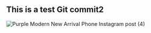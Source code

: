 ## This is a test Git commit2
![Purple Modern New Arrival Phone Instagram post (4)](https://github.com/NabilChabab/appointment-app-flutter/assets/119127098/a00034c2-c00b-44e0-88b7-7249530b49a3)

